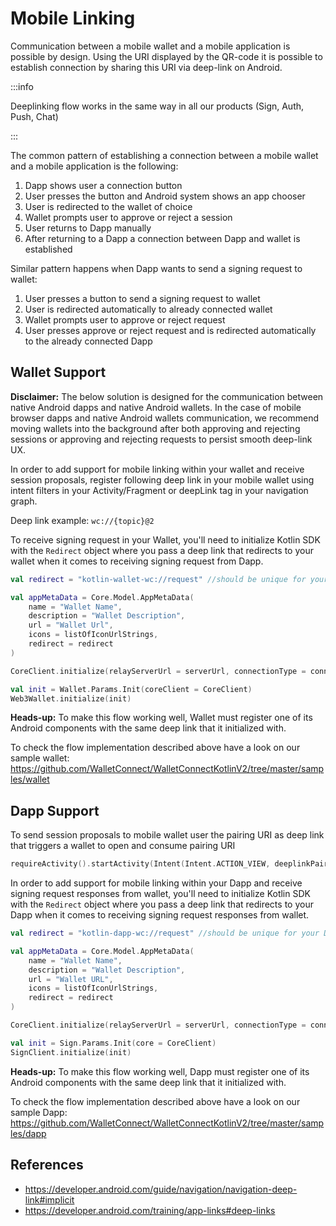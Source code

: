 # Mobile Linking

Communication between a mobile wallet and a mobile application is possible by design. Using the URI displayed by the QR-code it is possible to establish connection by sharing this URI via deep-link on Android.

:::info

Deeplinking flow works in the same way in all our products (Sign, Auth, Push, Chat)

:::

The common pattern of establishing a connection between a mobile wallet and a mobile application is the following:

1. Dapp shows user a connection button
2. User presses the button and Android system shows an app chooser
3. User is redirected to the wallet of choice
4. Wallet prompts user to approve or reject a session
5. User returns to Dapp manually
6. After returning to a Dapp a connection between Dapp and wallet is established

Similar pattern happens when Dapp wants to send a signing request to wallet:

1. User presses a button to send a signing request to wallet
2. User is redirected automatically to already connected wallet
3. Wallet prompts user to approve or reject request
4. User presses approve or reject request and is redirected automatically to the already connected Dapp


## Wallet Support

**Disclaimer:** The below solution is designed for the communication between native Android dapps and native Android wallets. In the case of mobile browser dapps and native Android wallets communication, we recommend moving wallets into the background after both approving and rejecting sessions or approving and rejecting requests to persist smooth deep-link UX.

In order to add support for mobile linking within your wallet and receive session proposals, register following deep link in your mobile wallet using intent filters in your Activity/Fragment or deepLink tag in your navigation graph.

Deep link example: `wc://{topic}@2`

To receive signing request in your Wallet, you'll need to initialize Kotlin SDK with the `Redirect` object where you pass a deep link that redirects to your wallet when it comes to receiving signing request from Dapp.

```kotlin
val redirect = "kotlin-wallet-wc://request" //should be unique for your wallet

val appMetaData = Core.Model.AppMetaData(
    name = "Wallet Name",
    description = "Wallet Description",
    url = "Wallet Url",
    icons = listOfIconUrlStrings,
    redirect = redirect
)

CoreClient.initialize(relayServerUrl = serverUrl, connectionType = connectionType, application = application, metaData = appMetaData)

val init = Wallet.Params.Init(coreClient = CoreClient)
Web3Wallet.initialize(init)
```

**Heads-up:** To make this flow working well, Wallet must register one of its Android components with the same deep link that it initialized with.

To check the flow implementation described above have a look on our sample wallet:
https://github.com/WalletConnect/WalletConnectKotlinV2/tree/master/samples/wallet

## Dapp Support

To send session proposals to mobile wallet user the pairing URI as deep link that triggers a wallet to open and consume pairing URI

```kotlin
requireActivity().startActivity(Intent(Intent.ACTION_VIEW, deeplinkPairingUri.toUri()))
```

In order to add support for mobile linking within your Dapp and receive signing request responses from wallet, you'll need to initialize Kotlin SDK with the `Redirect` object where you pass a deep link that redirects to your Dapp when it comes to receiving signing request responses from wallet.

```kotlin
val redirect = "kotlin-dapp-wc://request" //should be unique for your Dapp

val appMetaData = Core.Model.AppMetaData(
    name = "Wallet Name",
    description = "Wallet Description",
    url = "Wallet URL",
    icons = listOfIconUrlStrings,
    redirect = redirect
)

CoreClient.initialize(relayServerUrl = serverUrl, connectionType = connectionType, application = application, metaData = appMetaData)

val init = Sign.Params.Init(core = CoreClient)
SignClient.initialize(init)
```

**Heads-up:** To make this flow working well, Dapp must register one of its Android components with the same deep link that it initialized with.

To check the flow implementation described above have a look on our sample Dapp:
https://github.com/WalletConnect/WalletConnectKotlinV2/tree/master/samples/dapp

## References
* https://developer.android.com/guide/navigation/navigation-deep-link#implicit
* https://developer.android.com/training/app-links#deep-links
